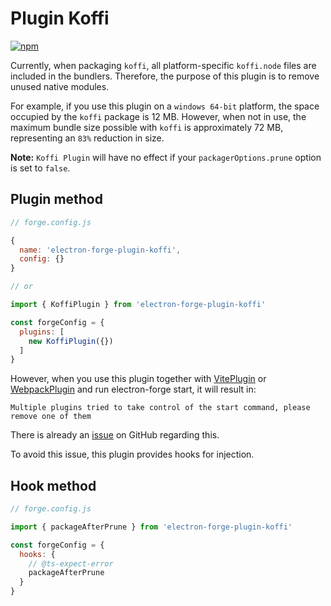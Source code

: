 # Plugin Koffi

[![npm](https://img.shields.io/npm/v/electron-forge-plugin-koffi.svg)](https://www.npmjs.com/package/electron-forge-plugin-koffi) 

Currently, when packaging `koffi`, all platform-specific `koffi.node` files are included in the bundlers. Therefore, the purpose of this plugin is to remove unused native modules.

For example, if you use this plugin on a `windows 64-bit` platform, the space occupied by the `koffi` package is 12 MB.
However, when not in use, the maximum bundle size possible with `koffi` is approximately 72 MB, representing an `83%` reduction in size. 

**Note:** `Koffi Plugin` will have no effect if your `packagerOptions.prune` option is set to `false`.

## Plugin method

```js
// forge.config.js

{
  name: 'electron-forge-plugin-koffi',
  config: {}
}

// or

import { KoffiPlugin } from 'electron-forge-plugin-koffi'

const forgeConfig = {
  plugins: [
    new KoffiPlugin({})
  ]
}
```

However, when you use this plugin together with [VitePlugin](https://www.npmjs.com/package/@electron-forge/plugin-vite) or [WebpackPlugin](https://www.npmjs.com/package/@electron-forge/plugin-webpack) and run electron-forge start, it will result in:

`Multiple plugins tried to take control of the start command, please remove one of them`

There is already an [issue](https://github.com/electron/forge/issues/3652) on GitHub regarding this.

To avoid this issue, this plugin provides hooks for injection.

## Hook method

```js
// forge.config.js

import { packageAfterPrune } from 'electron-forge-plugin-koffi'

const forgeConfig = {
  hooks: {
    // @ts-expect-error
    packageAfterPrune
  }
}
```